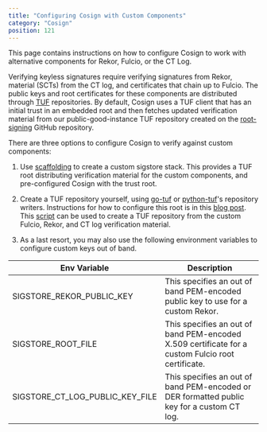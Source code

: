 ```yaml
---
title: "Configuring Cosign with Custom Components"
category: "Cosign"
position: 121
---
```


This page contains instructions on how to configure Cosign to work with alternative components for Rekor, Fulcio, or the CT Log. 

Verifying keyless signatures require verifying signatures from Rekor, material (SCTs) from the CT log, and certificates that chain up to Fulcio. The public keys and root certificates for these components are distributed through [TUF](https://theupdateframework.io/) repositories. By default, Cosign uses a TUF client that has an initial trust in an embedded root and then fetches updated verification material from our public-good-instance TUF repository created on the [root-signing](https://github.com/sigstore/root-signing) GitHub repository. 

There are three options to configure Cosign to verify against custom components:

1. Use [scaffolding](https://github.com/sigstore/scaffolding) to create a custom sigstore stack. This provides a TUF root distributing verification material for the custom components, and pre-configured Cosign with the trust root.

2. Create a TUF repository yourself, using [go-tuf](https://github.com/theupdateframework/go-tuf) or [python-tuf](https://github.com/theupdateframework/python-tuf)'s repository writers. Instructions for how to configure this root is in this [blog post](https://blog.sigstore.dev/sigstore-bring-your-own-stuf-with-tuf-40febfd2badd). This [script](https://gist.github.com/asraa/947f1a38afd03af57c7b71d893c36af0) can be used to create a TUF repository from the custom Fulcio, Rekor, and CT log verification material.

3. As a last resort, you may also use the following environment variables to configure custom keys out of band.

| Env Variable      | Description |
| ---------- | ------------------- |
| SIGSTORE_REKOR_PUBLIC_KEY     | This specifies an out of band PEM-encoded public key to use for a custom Rekor.       |
| SIGSTORE_ROOT_FILE   | This specifies an out of band PEM-encoded X.509 certificate for a custom Fulcio root certificate.        |
| SIGSTORE_CT_LOG_PUBLIC_KEY_FILE   | This specifies an out of band PEM-encoded or DER formatted public key for a custom CT log.        |